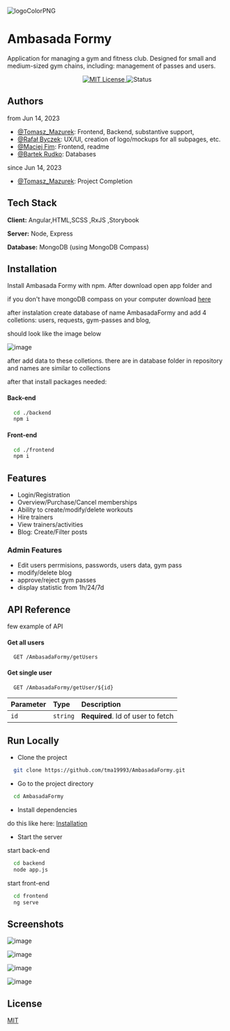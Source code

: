 
![logoColorPNG](https://github.com/user-attachments/assets/272df0b8-d2f4-436c-91e0-da849b003424)

# Ambasada Formy

Application for managing a gym and fitness club. Designed for small and medium-sized gym chains, including: management of passes and users.

<p align="center">
  <a href="https://choosealicense.com/licenses/mit/">
    <img src="https://img.shields.io/badge/License-MIT-green.svg" alt="MIT License">
  </a>
  <img src="https://img.shields.io/badge/Status-In%20Progress-yellow" alt="Status">
</p>




## Authors

from Jun 14, 2023

- [@Tomasz_Mazurek](https://github.com/tma19993): Frontend, Backend, substantive support, 
- [@Rafał Byczek](https://github.com/Hxvillxrd): UX/UI, creation of logo/mockups for all subpages, etc.
- [@Maciej Fim](https://github.com/Orefis): Frontend, readme
- [@Bartek Rudko](https://github.com/Sovtys2306): Databases

since Jun 14, 2023

- [@Tomasz_Mazurek](https://github.com/tma19993): Project Completion
## Tech Stack

**Client:** Angular,HTML,SCSS ,RxJS ,Storybook

**Server:** Node, Express

**Database:** MongoDB (using MongoDB Compass) 


## Installation

Install Ambasada Formy with npm. After download open app folder and 

if you don't have mongoDB compass on your computer download [here](https://www.mongodb.com/try/download/compass)

after instalation create database of name AmbasadaFormy and add 4 colletions: users, requests, gym-passes and blog,

should look like the image below

![image](https://github.com/user-attachments/assets/9c2eeb43-0e45-4e2b-9305-d6745feb96aa)

after add data to these colletions. there are in database folder in repository and names are similar to collections

after that install packages needed:

#### Back-end
```bash
  cd ./backend
  npm i
```

#### Front-end
```bash
  cd ./frontend
  npm i
```
    
## Features

- Login/Registration
- Overview/Purchase/Cancel memberships
- Ability to create/modify/delete workouts
- Hire trainers
- View trainers/activities
- Blog: Create/Filter posts

### Admin Features

- Edit users perrmisions, passwords, users data, gym pass
- modify/delete blog
- approve/reject gym passes
- display statistic from 1h/24/7d


## API Reference

few example of API

#### Get all users

```http
  GET /AmbasadaFormy/getUsers
```

#### Get single user

```http
  GET /AmbasadaFormy/getUser/${id}
```

| Parameter | Type     | Description                       |
| :-------- | :------- | :-------------------------------- |
| `id`      | `string` | **Required**. Id of user to fetch |





## Run Locally

- Clone the project

```bash
  git clone https://github.com/tma19993/AmbasadaFormy.git
```

- Go to the project directory

```bash
  cd AmbasadaFormy
```

- Install dependencies 


do this like here: [Installation](#Installation)


- Start the server

start back-end

```bash
  cd backend
  node app.js
```

start front-end

```bash
  cd frontend
  ng serve
```

## Screenshots

![image](https://github.com/user-attachments/assets/5a523dc8-5160-4566-9e05-b3b64417eccf)

![image](https://github.com/user-attachments/assets/deae26b3-8c5b-44c0-ac7b-891f87b68cb5)

![image](https://github.com/user-attachments/assets/709767df-bd42-4036-9085-1a5b83176691)

![image](https://github.com/user-attachments/assets/9e76ff74-6c51-41e9-9646-3a226e5cc6c3)



## License

[MIT](https://choosealicense.com/licenses/mit/)


